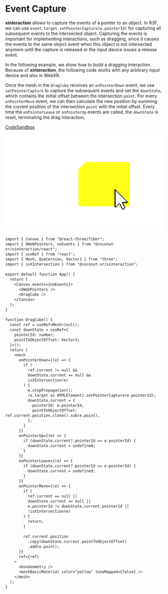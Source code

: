 # Event Capture

**xinteraction** allows to capture the events of a pointer to an object. In R3F, we can use `event.target.setPointerCapture(e.pointerId)` for capturing all subsequent events to the intersected object. Capturing the events is important for implementing interactions, such as dragging, since it causes the events to the same object event when this object is not intersected anymore until the capture is released or the input device issues a release event.

In the following example, we show how to build a dragging interaction. Because of **xinteraction**, the following code works with any arbitrary input device and also in WebXR.

Once the mesh in the `DragCube` receives an `onPointerDown` event, we use `setPointerCapture` to capture the subsequent events and set the `downState`, which contains the initial offset between the intersection `point`. For every `onPointerMove` event, we can then calculate the new position by summing the current position of the intersection `point` with the initial offset. Every time the `onPointerLeave` or `onPointerUp` events are called, the `downState` is reset, terminating the drag interaction.

[CodeSandbox](https://codesandbox.io/s/xinteraction-drag-7t6wdx?file=/src/app.tsx)

![Screenshot](./drag.jpg)

```tsx
import { Canvas } from "@react-three/fiber";
import { XWebPointers, noEvents } from "@coconut-xr/xinteraction/react";
import { useRef } from "react";
import { Mesh, Quaternion, Vector3 } from "three";
import { isXIntersection } from "@coconut-xr/xinteraction";

export default function App() {
  return (
    <Canvas events={noEvents}>
      <XWebPointers />
      <DragCube />
    </Canvas>
  );
}

function DragCube() {
  const ref = useRef<Mesh>(null);
  const downState = useRef<{
    pointerId: number;
    pointToObjectOffset: Vector3;
  }>();
  return (
    <mesh
      onPointerDown={(e) => {
        if (
          ref.current != null &&
          downState.current == null &&
          isXIntersection(e)
        ) {
          e.stopPropagation();
          (e.target as HTMLElement).setPointerCapture(e.pointerId);
          downState.current = {
            pointerId: e.pointerId,
            pointToObjectOffset: ref.current.position.clone().sub(e.point),
          };
        }
      }}
      onPointerUp={(e) => {
        if (downState.current?.pointerId == e.pointerId) {
          downState.current = undefined;
        }
      }}
      onPointerLeave={(e) => {
        if (downState.current?.pointerId == e.pointerId) {
          downState.current = undefined;
        }
      }}
      onPointerMove={(e) => {
        if (
          ref.current == null ||
          downState.current == null ||
          e.pointerId != downState.current.pointerId ||
          !isXIntersection(e)
        ) {
          return;
        }

        ref.current.position
          .copy(downState.current.pointToObjectOffset)
          .add(e.point);
      }}
      ref={ref}
    >
      <boxGeometry />
      <meshBasicMaterial color="yellow" toneMapped={false} />
    </mesh>
  );
}
```
